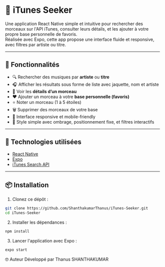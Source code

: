 # 🎵 iTunes Seeker

Une application React Native simple et intuitive pour rechercher des morceaux sur l'API iTunes, consulter leurs détails, et les ajouter à votre propre base personnelle de favoris.  
Réalisée avec Expo, cette app propose une interface fluide et responsive, avec filtres par artiste ou titre.

---

## 🚀 Fonctionnalités

- 🔍 Rechercher des musiques par **artiste** ou **titre**
- 🎧 Afficher les résultats sous forme de liste avec jaquette, nom et artiste
- 📄 Voir les **détails d’un morceau**
- ❤️ Ajouter un morceau à votre **base personnelle (favoris)**
- ⭐ Noter un morceau (1 à 5 étoiles)
- 🗑️ Supprimer des morceaux de votre base
- 📱 Interface responsive et mobile-friendly
- 🌙 Style simple avec ombrage, positionnement fixe, et filtres interactifs

---

## 🧰 Technologies utilisées

- [React Native](https://reactnative.dev/)
- [Expo](https://expo.dev/)
- [iTunes Search API](https://affiliate.apple.com/resources/documentation/itunes-store-web-service-search-api/)

---

## 📦 Installation

1. Clonez ce dépôt :
```bash
git clone https://github.com/ShanthakumarThanus/iTunes-Seeker.git
cd iTunes-Seeker
```
2. Installer les dépendances :
```bash
npm install
```
3. Lancer l'application avec Expo :
```bash
expo start
```
🤓 Auteur
Développé par Thanus SHANTHAKUMAR
